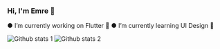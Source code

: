 ###  Hi, I'm Emre 👋
●  I’m currently working on Flutter 🔭
●  I’m currently learning UI Design 🔭

![Github stats 1](https://github-readme-stats.vercel.app/api?username=emreozturk7&show_icons=true&theme=gradient) 
![Github stats 2](https://github-readme-stats.vercel.app/api?username=emreozturk7&show_icons=true&theme=radical)

<!--
**emreozturk7/emreozturk7** is a ✨ _special_ ✨ repository because its `README.md` (this file) appears on your GitHub profile.

Here are some ideas to get you started:

-  ...
- 🌱 I’m currently learning ...
- 👯 I’m looking to collaborate on ...
- 🤔 I’m looking for help with ...
- 💬 Ask me about ...
- 📫 How to reach me: ...
- 😄 Pronouns: ...
- ⚡ Fun fact: ...
-->
